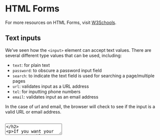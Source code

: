 # HTML Forms 
For more resources on HTML Forms, visit [W3Schools](https://www.w3schools.com/html/html_forms.asp).
## Text inputs 
We’ve seen how the ```<input>``` element can accept text values. There are several different type values that can be used, including:

   - ```text```: for plain text
   - ```password```: to obscure a password input field
   - ```search```: to indicate the text field is used for searching a page/multiple pages
   - ```url```: validates input as a URL address
   - ```tel```: for inputting phone numbers
   - ```email```: validates input as an email address<br/>
   
In the case of url and email, the browser will check to see if the input is a valid URL or email address.

## <textarea> 

If you want your user to be able to include new lines (by pressing return) in their text input, you can use a <textarea> element:

     <textarea id="multiLineInput"></textarea>

Notice how <textarea> elements have a closing tag. You can also specify the size of <textarea> by using the rows and cols attributes.

## Buttons 

A ```<button>``` element should be used whenever you want to create a clickable button to perform some action on the page.

```<button>``` elements are simple to define, and have three different type values:
 - ```submit```: submits form data to a server
 - ```reset```: resets all the data in the current form
 - ```button```: no default behavior. This type of button will be more useful when we begin our discussion of Javascript.

           <button type="submit">Submit Name</button>

```<select> ```

You can use ```<select>``` (with nested <option>) elements to create a drop-down selection of items that a user can choose from:

       <p>A <code>select</code> element allows users to input from a selection:</p>
       <select id="selector">
         <option>Option 1</option>
         <option>Option 2</option>
         <option selected>Option 3</option>
         <option>Option 4</option>
       </select>
       
Including the selected attribute in an <option> element will show that option by default.

Additionally, if you want to group options into different categories, you can nest <option> elements in an <optgroup> element:
  
